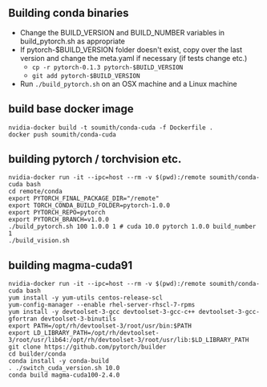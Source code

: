 ## Building conda binaries

- Change the BUILD_VERSION and BUILD_NUMBER variables in build_pytorch.sh as appropriate
- If pytorch-$BUILD_VERSION folder doesn't exist, copy over the last version and change the meta.yaml if necessary (if tests change etc.)
  - `cp -r pytorch-0.1.3 pytorch-$BUILD_VERSION`
  - `git add pytorch-$BUILD_VERSION`
- Run `./build_pytorch.sh` on an OSX machine and a Linux machine

## build base docker image

```
nvidia-docker build -t soumith/conda-cuda -f Dockerfile .
docker push soumith/conda-cuda
```

## building pytorch / torchvision etc.

```
nvidia-docker run -it --ipc=host --rm -v $(pwd):/remote soumith/conda-cuda bash
cd remote/conda
export PYTORCH_FINAL_PACKAGE_DIR="/remote"
export TORCH_CONDA_BUILD_FOLDER=pytorch-1.0.0
export PYTORCH_REPO=pytorch
export PYTORCH_BRANCH=v1.0.0
./build_pytorch.sh 100 1.0.0 1 # cuda 10.0 pytorch 1.0.0 build_number 1
./build_vision.sh
```


## building magma-cuda91

```
nvidia-docker run -it --ipc=host --rm -v $(pwd):/remote soumith/conda-cuda bash
yum install -y yum-utils centos-release-scl
yum-config-manager --enable rhel-server-rhscl-7-rpms
yum install -y devtoolset-3-gcc devtoolset-3-gcc-c++ devtoolset-3-gcc-gfortran devtoolset-3-binutils
export PATH=/opt/rh/devtoolset-3/root/usr/bin:$PATH
export LD_LIBRARY_PATH=/opt/rh/devtoolset-3/root/usr/lib64:/opt/rh/devtoolset-3/root/usr/lib:$LD_LIBRARY_PATH
git clone https://github.com/pytorch/builder
cd builder/conda
conda install -y conda-build
. ./switch_cuda_version.sh 10.0
conda build magma-cuda100-2.4.0
```
